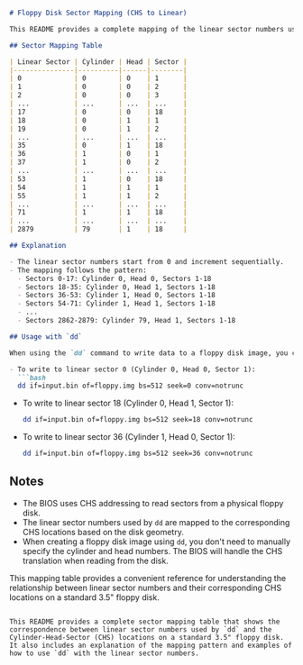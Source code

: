 ```markdown
# Floppy Disk Sector Mapping (CHS to Linear)

This README provides a complete mapping of the linear sector numbers used by the `dd` command to the corresponding Cylinder-Head-Sector (CHS) locations on a standard 3.5" floppy disk with 80 cylinders, 2 heads, and 18 sectors per track.

## Sector Mapping Table

| Linear Sector | Cylinder | Head | Sector |
|---------------|----------|------|--------|
| 0             | 0        | 0    | 1      |
| 1             | 0        | 0    | 2      |
| 2             | 0        | 0    | 3      |
| ...           | ...      | ...  | ...    |
| 17            | 0        | 0    | 18     |
| 18            | 0        | 1    | 1      |
| 19            | 0        | 1    | 2      |
| ...           | ...      | ...  | ...    |
| 35            | 0        | 1    | 18     |
| 36            | 1        | 0    | 1      |
| 37            | 1        | 0    | 2      |
| ...           | ...      | ...  | ...    |
| 53            | 1        | 0    | 18     |
| 54            | 1        | 1    | 1      |
| 55            | 1        | 1    | 2      |
| ...           | ...      | ...  | ...    |
| 71            | 1        | 1    | 18     |
| ...           | ...      | ...  | ...    |
| 2879          | 79       | 1    | 18     |

## Explanation

- The linear sector numbers start from 0 and increment sequentially.
- The mapping follows the pattern:
  - Sectors 0-17: Cylinder 0, Head 0, Sectors 1-18
  - Sectors 18-35: Cylinder 0, Head 1, Sectors 1-18
  - Sectors 36-53: Cylinder 1, Head 0, Sectors 1-18
  - Sectors 54-71: Cylinder 1, Head 1, Sectors 1-18
  - ...
  - Sectors 2862-2879: Cylinder 79, Head 1, Sectors 1-18

## Usage with `dd`

When using the `dd` command to write data to a floppy disk image, you can specify the linear sector number using the `seek` option. For example:

- To write to linear sector 0 (Cylinder 0, Head 0, Sector 1):
  ```bash
  dd if=input.bin of=floppy.img bs=512 seek=0 conv=notrunc
  ```

- To write to linear sector 18 (Cylinder 0, Head 1, Sector 1):
  ```bash
  dd if=input.bin of=floppy.img bs=512 seek=18 conv=notrunc
  ```

- To write to linear sector 36 (Cylinder 1, Head 0, Sector 1):
  ```bash
  dd if=input.bin of=floppy.img bs=512 seek=36 conv=notrunc
  ```

## Notes

- The BIOS uses CHS addressing to read sectors from a physical floppy disk.
- The linear sector numbers used by `dd` are mapped to the corresponding CHS locations based on the disk geometry.
- When creating a floppy disk image using `dd`, you don't need to manually specify the cylinder and head numbers. The BIOS will handle the CHS translation when reading from the disk.

This mapping table provides a convenient reference for understanding the relationship between linear sector numbers and their corresponding CHS locations on a standard 3.5" floppy disk.
```

This README provides a complete sector mapping table that shows the correspondence between linear sector numbers used by `dd` and the Cylinder-Head-Sector (CHS) locations on a standard 3.5" floppy disk. It also includes an explanation of the mapping pattern and examples of how to use `dd` with the linear sector numbers.
